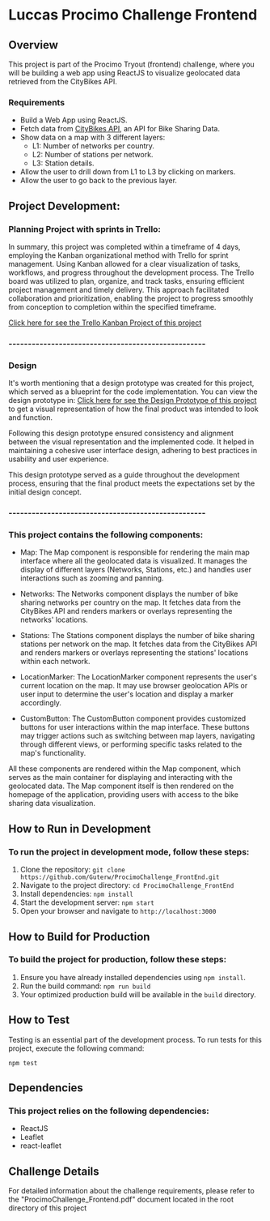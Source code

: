 # Luccas Procimo Challenge Frontend

## Overview

This project is part of the Procimo Tryout (frontend) challenge, where you will be building a web app using ReactJS to visualize geolocated data retrieved from the CityBikes API.

### Requirements

-   Build a Web App using ReactJS.
-   Fetch data from [CityBikes API](https://api.citybik.es/v2/), an API for Bike Sharing Data.
-   Show data on a map with 3 different layers:
    -   L1: Number of networks per country.
    -   L2: Number of stations per network.
    -   L3: Station details.
-   Allow the user to drill down from L1 to L3 by clicking on markers.
-   Allow the user to go back to the previous layer.

## Project Development:

### Planning Project with sprints in Trello:

In summary, this project was completed within a timeframe of 4 days, employing the Kanban organizational method with Trello for sprint management. Using Kanban allowed for a clear visualization of tasks, workflows, and progress throughout the development process. The Trello board was utilized to plan, organize, and track tasks, ensuring efficient project management and timely delivery. This approach facilitated collaboration and prioritization, enabling the project to progress smoothly from conception to completion within the specified timeframe.

<a href="https://trello.com/invite/b/CjfOe5el/ATTI6a1e24f6ce6b8509707c43f56d35d37b14EECC28/luccas-project-challenge" target="_blank">Click here for see the Trello Kanban Project of this project</a>

### ---------------------------------------------------
### Design

It's worth mentioning that a design prototype was created for this project, which served as a blueprint for the code implementation. You can view the design prototype in: <a href="https://www.figma.com/file/MEkhSQX0MSDIeMw6Iq41ih/Procimo_Challenge?type=design&node-id=0%3A1&mode=dev&t=qFhwZPMNzFyFHFtJ-1" target="_blank">Click here for see the Design Prototype of this project</a> to get a visual representation of how the final product was intended to look and function.

Following this design prototype ensured consistency and alignment between the visual representation and the implemented code. It helped in maintaining a cohesive user interface design, adhering to best practices in usability and user experience.

This design prototype served as a guide throughout the development process, ensuring that the final product meets the expectations set by the initial design concept.

### ---------------------------------------------------
### This project contains the following components:

- Map: The Map component is responsible for rendering the main map interface where all the geolocated data is visualized. It manages the display of different layers (Networks, Stations, etc.) and handles user interactions such as zooming and panning.

- Networks: The Networks component displays the number of bike sharing networks per country on the map. It fetches data from the CityBikes API and renders markers or overlays representing the networks' locations.

- Stations: The Stations component displays the number of bike sharing stations per network on the map. It fetches data from the CityBikes API and renders markers or overlays representing the stations' locations within each network.

- LocationMarker: The LocationMarker component represents the user's current location on the map. It may use browser geolocation APIs or user input to determine the user's location and display a marker accordingly.

- CustomButton: The CustomButton component provides customized buttons for user interactions within the map interface. These buttons may trigger actions such as switching between map layers, navigating through different views, or performing specific tasks related to the map's functionality.

All these components are rendered within the Map component, which serves as the main container for displaying and interacting with the geolocated data. The Map component itself is then rendered on the homepage of the application, providing users with access to the bike sharing data visualization.

## How to Run in Development

### To run the project in development mode, follow these steps:

1.  Clone the repository: `git clone https://github.com/Guterw/ProcimoChallenge_FrontEnd.git`
2.  Navigate to the project directory: `cd ProcimoChallenge_FrontEnd`
3.  Install dependencies: `npm install`
4.  Start the development server: `npm start`
5.  Open your browser and navigate to `http://localhost:3000`

## How to Build for Production

### To build the project for production, follow these steps:

1.  Ensure you have already installed dependencies using `npm install`.
2.  Run the build command: `npm run build`
3.  Your optimized production build will be available in the `build` directory.

## How to Test

Testing is an essential part of the development process. To run tests for this project, execute the following command:

`npm test`

## Dependencies

### This project relies on the following dependencies:

-   ReactJS
-   Leaflet
-   react-leaflet

## Challenge Details

For detailed information about the challenge requirements, please refer to the "ProcimoChallenge_Frontend.pdf" document located in the root directory of this project